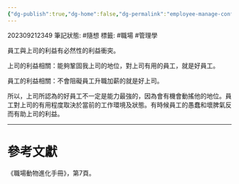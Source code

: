 ```yaml
---
{"dg-publish":true,"dg-home":false,"dg-permalink":"employee-manage-conflicts-of-interests","permalink":"/employee-manage-conflicts-of-interests/","dgPassFrontmatter":true}
---
```


202309212349
筆記狀態: #隨想
標籤: #職場 #管理學

員工與上司的利益有必然性的利益衝突。

上司的利益相關：能夠鞏固我上司的地位，對上司有用的員工，就是好員工。

員工的利益相關：不會阻礙員工升職加薪的就是好上司。

所以，上司所認為的好員工不一定是能力最強的，因為會有機會動搖他的地位。員工對上司的有用程度取決於當前的工作環境及狀態。有時候員工的愚蠢和壞脾氣反而有助上司的利益。

---
# 參考文獻

《職場動物進化手冊》，第7頁。